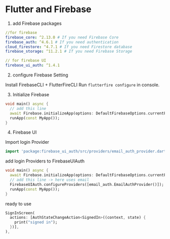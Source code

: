 # Flutter and Firebase

1. add Firebase packages

```yaml
//for firebase
firebase_core: ^2.13.0 # If you need Firebase Core
firebase_auth: ^4.6.1 # If you need authentication
cloud_firestore: ^4.7.1 # If you need Firestore database
firebase_storage: ^11.2.1 # If you need Firebase Storage

// for firebase UI
firebase_ui_auth: ^1.4.1
```

2. configure Firebase Setting

Install FirebaseCLI + FlutterFireCLI
Run  ``` flutterfire configure ```  in console.

3. Initialize Firebase
```dart
void main() async {  
  // add this line  
  await Firebase.initializeApp(options: DefaultFirebaseOptions.currentPlatform,);   
  runApp(const MyApp());  
}
```

4. Firebase UI

Import login Provider
```dart
import 'package:firebase_ui_auth/src/providers/email_auth_provider.dart' as email_auth;
```
add login Providers to FirebaseUIAuth
```dart
void main() async {  
  await Firebase.initializeApp(options: DefaultFirebaseOptions.currentPlatform,); 
  // add this line -> here uses email 
  FirebaseUIAuth.configureProviders([email_auth.EmailAuthProvider()]);  
  runApp(const MyApp());  
}
```

ready to use 

```dart
SignInScreen(  
  actions: [AuthStateChangeAction<SignedIn>((context, state) {  
    print("signed in");  
  })],  
),
```
